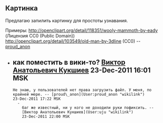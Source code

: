 ## Картинка

Предлагаю запилить картинку для простоты узнавания.

Примеры: <http://openclipart.org/detail/118351/wooly-mammoth-by-eady>
(Лицензия CC0 (Public Domain))  
<http://openclipart.org/detail/103549/old-man-by-3dline> (CC0) --
[proud\_anon](User:proud_anon "wikilink")

  -   
    как поместить в вики-то? [Виктор Анатольевич
    Кукшиев](User:uju "wikilink") 23-Dec-2011 16:01 MSK
      -   
        Не знаю, у пользователей нет права загрузить файл. У меня, по
        крайней мере. -- [proud\_anon](User:proud_anon "wikilink")
        23-Dec-2011 17:22 MSK
          -   
            баг же известный, ни у кого не доходили руки пофиксить. --
            [Виктор Анатольевич Кукшиев](User:uju "wikilink")
            23-Dec-2011 22:00 MSK
